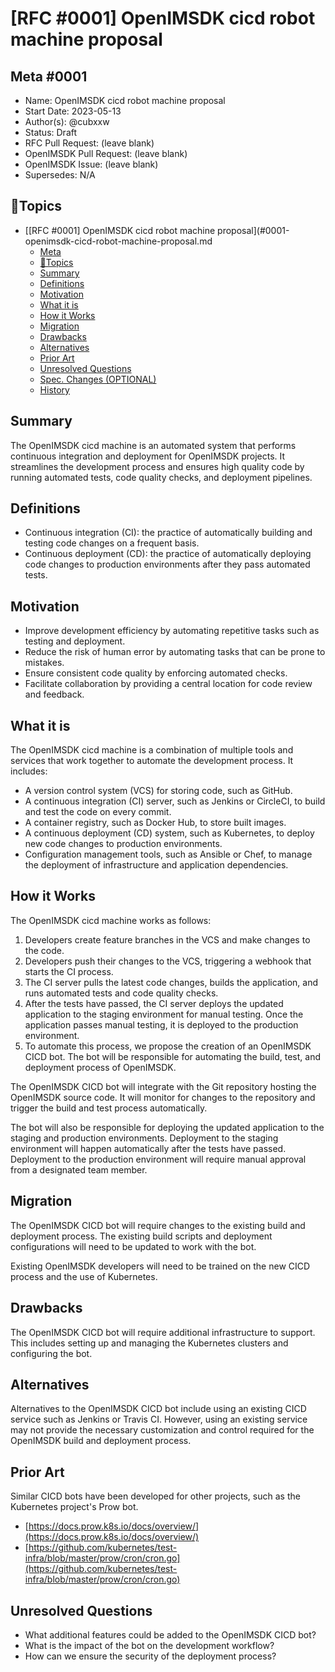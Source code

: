 # [RFC #0001] OpenIMSDK cicd robot machine proposal

## Meta #0001

+ Name: OpenIMSDK cicd robot machine proposal
+ Start Date: 2023-05-13
+ Author(s): @cubxxw
+ Status: Draft
+ RFC Pull Request: (leave blank)
+ OpenIMSDK Pull Request: (leave blank)
+ OpenIMSDK Issue: (leave blank)
+ Supersedes: N/A


## 📇Topics

- [\[RFC #0001\] OpenIMSDK cicd robot machine proposal](#0001-openimsdk-cicd-robot-machine-proposal.md
  - [Meta](#meta)
  - [📇Topics](#topics)
  - [Summary](#summary)
  - [Definitions](#definitions)
  - [Motivation](#motivation)
  - [What it is](#what-it-is)
  - [How it Works](#how-it-works)
  - [Migration](#migration)
  - [Drawbacks](#drawbacks)
  - [Alternatives](#alternatives)
  - [Prior Art](#prior-art)
  - [Unresolved Questions](#unresolved-questions)
  - [Spec. Changes (OPTIONAL)](#spec-changes-optional)
  - [History](#history)


## Summary

The OpenIMSDK cicd machine is an automated system that performs continuous integration and deployment for OpenIMSDK projects. It streamlines the development process and ensures high quality code by running automated tests, code quality checks, and deployment pipelines.

## Definitions

+ Continuous integration (CI): the practice of automatically building and testing code changes on a frequent basis.
+ Continuous deployment (CD): the practice of automatically deploying code changes to production environments after they pass automated tests.

## Motivation

+ Improve development efficiency by automating repetitive tasks such as testing and deployment.
+ Reduce the risk of human error by automating tasks that can be prone to mistakes.
+ Ensure consistent code quality by enforcing automated checks.
+ Facilitate collaboration by providing a central location for code review and feedback.

## What it is

The OpenIMSDK cicd machine is a combination of multiple tools and services that work together to automate the development process. It includes:

+ A version control system (VCS) for storing code, such as GitHub.
+ A continuous integration (CI) server, such as Jenkins or CircleCI, to build and test the code on every commit.
+ A container registry, such as Docker Hub, to store built images.
+ A continuous deployment (CD) system, such as Kubernetes, to deploy new code changes to production environments.
+ Configuration management tools, such as Ansible or Chef, to manage the deployment of infrastructure and application dependencies.

## How it Works

The OpenIMSDK cicd machine works as follows:

1. Developers create feature branches in the VCS and make changes to the code.
2. Developers push their changes to the VCS, triggering a webhook that starts the CI process.
3. The CI server pulls the latest code changes, builds the application, and runs automated tests and code quality checks.
4. After the tests have passed, the CI server deploys the updated application to the staging environment for manual testing. Once the application passes manual testing, it is deployed to the production environment.
5. To automate this process, we propose the creation of an OpenIMSDK CICD bot. The bot will be responsible for automating the build, test, and deployment process of OpenIMSDK.

The OpenIMSDK CICD bot will integrate with the Git repository hosting the OpenIMSDK source code. It will monitor for changes to the repository and trigger the build and test process automatically.

The bot will also be responsible for deploying the updated application to the staging and production environments. Deployment to the staging environment will happen automatically after the tests have passed. Deployment to the production environment will require manual approval from a designated team member.


## Migration

The OpenIMSDK CICD bot will require changes to the existing build and deployment process. The existing build scripts and deployment configurations will need to be updated to work with the bot.

Existing OpenIMSDK developers will need to be trained on the new CICD process and the use of Kubernetes.

## Drawbacks

The OpenIMSDK CICD bot will require additional infrastructure to support. This includes setting up and managing the Kubernetes clusters and configuring the bot.

## Alternatives

Alternatives to the OpenIMSDK CICD bot include using an existing CICD service such as Jenkins or Travis CI. However, using an existing service may not provide the necessary customization and control required for the OpenIMSDK build and deployment process.

## Prior Art

Similar CICD bots have been developed for other projects, such as the Kubernetes project's Prow bot.

+ [https://docs.prow.k8s.io/docs/overview/](https://docs.prow.k8s.io/docs/overview/)
+ [https://github.com/kubernetes/test-infra/blob/master/prow/cron/cron.go](https://github.com/kubernetes/test-infra/blob/master/prow/cron/cron.go)

## Unresolved Questions

+ What additional features could be added to the OpenIMSDK CICD bot?
+ What is the impact of the bot on the development workflow?
+ How can we ensure the security of the deployment process?
